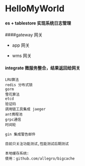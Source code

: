 # HelloMyWorld

#### es + tablestore 实现系统日志管理

####gateway 网关
* app 网关
    
* wms 网关

#### integrate 微服务整合，结果返回给网关

````
LRU算法
redis 分布式锁
gorm
雪花算法
etcd
验证码
调用链工具集成 jaeger
ant携程池
grpc通信
时间轮

gin 集成警告邮件
````

````
目前只关注功能测试,性能测试后期测试
````

````
本地缓存系统:
使用：github.com/allegro/bigcache